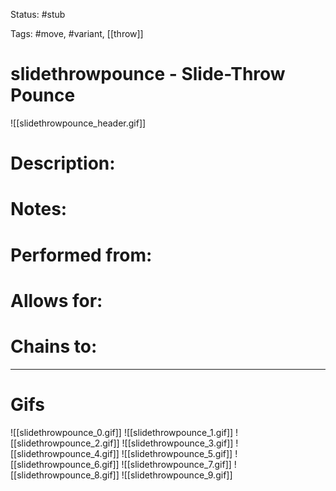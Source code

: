 Status: #stub

Tags: #move, #variant, [[throw]]

# slidethrowpounce - Slide-Throw Pounce
![[slidethrowpounce_header.gif]]
# Description:


# Notes:


# Performed from:


# Allows for:


# Chains to:


___
# Gifs
![[slidethrowpounce_0.gif]]
![[slidethrowpounce_1.gif]]
![[slidethrowpounce_2.gif]]
![[slidethrowpounce_3.gif]]
![[slidethrowpounce_4.gif]]
![[slidethrowpounce_5.gif]]
![[slidethrowpounce_6.gif]]
![[slidethrowpounce_7.gif]]
![[slidethrowpounce_8.gif]]
![[slidethrowpounce_9.gif]]